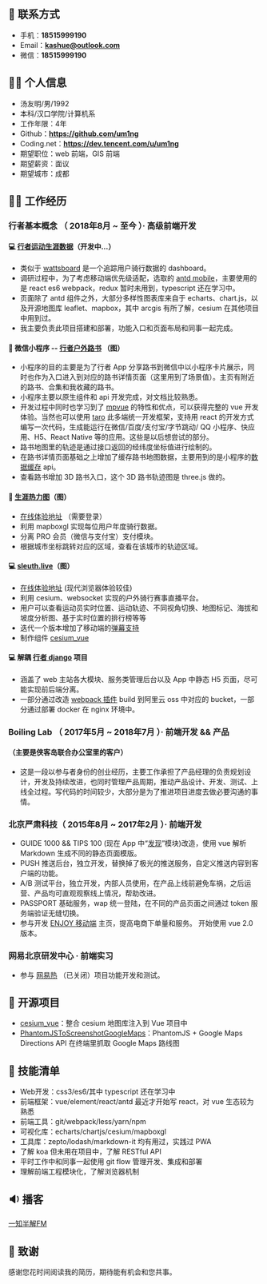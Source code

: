 ## 🤳 联系方式

* 手机：**18515999190**
* Email：**kashue@outlook.com**
* 微信：**18515999190**

## 👨‍🚀 个人信息

* 汤友明/男/1992
* 本科/汉口学院/计算机系
* 工作年限：4年
* Github：**https://github.com/um1ng**
* Coding.net：**https://dev.tencent.com/u/um1ng**
* 期望职位：web 前端，GIS 前端
* 期望薪资：面议
* 期望城市：成都

## 👨‍💻 工作经历

### 行者基本概念 （ 2018年8月 ~ 至今 ）· 高级前端开发

#### 💻 [行者运动生涯数据](https://i.loli.net/2019/08/08/jYc2l7hxJsMXriW.png)（开发中...）

* 类似于 [wattsboard](https://www.wattsboard.com/boards/jerryasmith) 是一个追踪用户骑行数据的 dashboard。
* 调研过程中，为了考虑移动端优先级适配，选取的 [antd mobile](https://mobile.ant.design/index-cn)，主要使用的是 react es6 webpack，redux 暂时未用到，typescript 还在学习中。
* 页面除了 antd 组件之外，大部分多样性图表库来自于 echarts、chart.js，以及开源地图库 leaflet、mapbox，其中 arcgis 有所了解，cesium 在其他项目中用到过。
* 我主要负责此项目搭建和部署，功能入口和页面布局和同事一起完成。

#### 📱 微信小程序 -- [行者户外路书](https://i.loli.net/2019/08/07/yJ57xz69Cb8DLBV.jpg) （图）

* 小程序的目的主要是为了行者 App 分享路书到微信中以小程序卡片展示，同时也作为入口进入到对应的路书详情页面（这里用到了场景值）。主页有附近的路书、合集和我收藏的路书。
* 小程序主要以原生组件和 api 开发完成，对文档比较熟悉。
* 开发过程中同时也学习到了 [mpvue](https://github.com/Meituan-Dianping/mpvue) 的特性和优点，可以获得完整的 vue 开发体验。当然也可以使用 [taro](https://github.com/NervJS/taro) 此多端统一开发框架，支持用 react 的开发方式编写一次代码，生成能运行在微信/百度/支付宝/字节跳动/ QQ 小程序、快应用、H5、React Native 等的应用。这些是以后想尝试的部分。
* 路书地图里的轨迹是通过接口返回的经纬度坐标值进行绘制的。
* 在路书详情页面基础之上增加了缓存路书地图数据，主要用到的是小程序的[数据缓存](https://developers.weixin.qq.com/miniprogram/dev/api/storage/wx.setStorageSync.html) api。
* 查看路书增加 3D 路书入口，这个 3D 路书轨迹图是 three.js 做的。

#### 📱 [生涯热力图](https://i.loli.net/2019/08/08/HzbnhRfP4eZCAgs.png)（图）

* [在线体验地址](http://www.imxingzhe.com/heatmap/map/index/3446070/#/) （需要登录）
* 利用 mapboxgl 实现每位用户年度骑行数据。
* 分离 PRO 会员（微信与支付宝）支付模块。
* 根据城市坐标跳转对应的区域，查看在该城市的轨迹区域。

#### 💻 [sleuth.live](https://i.loli.net/2019/08/08/blLH5moQWCnjNhJ.png)（图）

* [在线体验地址](http://139.196.77.60:8001/live/slesium/ebd79a2c-c486-11e8-b0df-0242ac120008/50/#/) (现代浏览器体验较佳)
* 利用 cesium、websocket 实现的户外骑行赛事直播平台。
* 用户可以查看运动员实时位置、运动轨迹、不同视角切换、地图标记、海拔和坡度分析图、基于实时位置的排行榜等等
* 迭代一个版本增加了移动端的[弹幕支持](https://i.loli.net/2019/08/08/LPV3xtSBhT9Dfks.png)
* 制作组件 [cesium_vue](https://github.com/um1ng/cesium_vue/tree/develop)

#### 💻 解耦 [行者 django](https://imxingzhe.com) 项目

* 涵盖了 web 主站各大模块、服务类管理后台以及 App 中静态 H5 页面，尽可能实现前后端分离。
* 一部分通过改造 [webpack 插件](https://www.npmjs.com/package/aliyun-oss-webpack-plugin) build 到阿里云 oss 中对应的 bucket，一部分通过部署 docker 在 nginx 环境中。

### Boiling Lab （ 2017年5月 ~ 2018年7月 ）· 前端开发 && 产品

#### （主要是侠客岛联合办公室里的客户）

* 这是一段以参与者身份的创业经历，主要工作承担了产品经理的负责规划设计，开发及持续改进，也同时管理产品周期，推动产品设计、开发、测试、上线全过程。写代码的时间较少，大部分是为了推进项目进度去做必要沟通的事情。

### 北京严肃科技（ 2015年8月 ~ 2017年2月 ）· 前端开发

* GUIDE 1000 && TIPS 100 (现在 App 中“[发现](https://enjoy.ricebook.com/discovery)”模块)改造，使用 vue 解析 Markdown 生成不同的静态页面模版。
* PUSH 推送后台，独立开发，替换掉了极光的推送服务，自定义推送内容到客户端的功能。
* A/B 测试平台，独立开发，内部人员使用，在产品上线前避免车祸，之后运营、产品均可直观观察线上情况，帮助改进。
* PASSPORT 基础服务，wap 统一登陆，在不同的产品页面之间通过 token 服务端验证无缝切换。
* 参与开发 [ENJOY 移动端](https://enjoy.ricebook.com/) 主页，提高电商下单量和服务。 开始使用 vue 2.0 版本。

### 网易北京研发中心 · 前端实习

* 参与 [网易热](http://hot.163.com/) （已关闭）项目功能开发和测试。

## 🐒 开源项目

* [cesium_vue](https://github.com/um1ng/cesium_vue/tree/develop)：整合 cesium 地图库注入到 Vue 项目中
* [PhantomJSToScreenshotGoogleMaps](https://github.com/um1ng/PhantomJSToScreenshotGoogleMaps)：PhantomJS + Google Maps Directions API 在终端里抓取 Google Maps 路线图

## 🔨 技能清单

* Web开发：css3/es6/其中 typescript 还在学习中
* 前端框架：vue/element/react/antd 最近才开始写 react，对 vue 生态较为熟悉
* 前端工具：git/webpack/less/yarn/npm
* 可视化库：echarts/chartjs/cesium/mapboxgl
* 工具库：zepto/lodash/markdown-it 均有用过，实践过 PWA
* 了解 koa 但未用在项目中，了解 RESTful API
* 平时工作中和同事一起使用 git flow 管理开发、集成和部署
* 理解前端工程模块化，了解浏览器机制


## 🔉 播客
[一知半解FM](http://half.plus/)


## 🙈 致谢

感谢您花时间阅读我的简历，期待能有机会和您共事。

